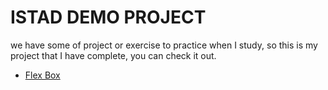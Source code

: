 # ISTAD DEMO PROJECT
we have some of project or exercise to practice when I study, so this is my project that I have complete, you can check it out.

- [Flex Box](https://demo-jade-nu-31.vercel.app/FlexBox/index.html)